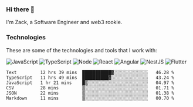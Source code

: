 ### Hi there 👋
I'm Zack, a Software Engineer and web3 rookie.

### Technologies
These are some of the technologies and tools that I work with:

![JavaScript](https://img.shields.io/badge/JavaScript-323330.svg?logo=javascript&logoColor=F7DF1E) 
![TypeScript](https://img.shields.io/badge/TypeScript-007ACC.svg?logo=typescript&logoColor=white) 
![Node](https://img.shields.io/badge/Node.js-43853D.svg?logo=node.js&logoColor=white)
![React](https://img.shields.io/badge/React-20232a.svg?logo=react&logoColor=61DAFB) 
![Angular](https://img.shields.io/badge/Angular-E23237.svg?logo=angularjs&logoColor=white)
![NestJS](https://img.shields.io/badge/NestJS-E0234E?logo=nestjs&logoColor=white)
![Flutter](https://img.shields.io/badge/Flutter-02569B.svg?logo=flutter&logoColor=white)

<!--START_SECTION:waka-->

```text
Text         12 hrs 39 mins  ███████████▓░░░░░░░░░░░░░   46.28 %
TypeScript   11 hrs 49 mins  ██████████▓░░░░░░░░░░░░░░   43.24 %
JavaScript   1 hr 21 mins    █▒░░░░░░░░░░░░░░░░░░░░░░░   04.97 %
CSV          28 mins         ▒░░░░░░░░░░░░░░░░░░░░░░░░   01.71 %
JSON         22 mins         ▒░░░░░░░░░░░░░░░░░░░░░░░░   01.38 %
Markdown     11 mins         ▒░░░░░░░░░░░░░░░░░░░░░░░░   00.70 %
```

<!--END_SECTION:waka-->
